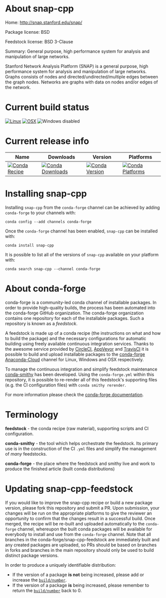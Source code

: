 About snap-cpp
==============

Home: http://snap.stanford.edu/snap/

Package license: BSD

Feedstock license: BSD 3-Clause

Summary: General purpose, high performance system for analysis and manipulation of large networks.

Stanford Network Analysis Platform (SNAP) is a general purpose,
high performance system for analysis and manipulation of large
networks. Graphs consists of nodes and directed/undirected/multiple
edges between the graph nodes. Networks are graphs with data on
nodes and/or edges of the network.


Current build status
====================

[![Linux](https://img.shields.io/circleci/project/github/conda-forge/snap-cpp-feedstock/master.svg?label=Linux)](https://circleci.com/gh/conda-forge/snap-cpp-feedstock)
[![OSX](https://img.shields.io/travis/conda-forge/snap-cpp-feedstock/master.svg?label=macOS)](https://travis-ci.org/conda-forge/snap-cpp-feedstock)
![Windows disabled](https://img.shields.io/badge/Windows-disabled-lightgrey.svg)

Current release info
====================

| Name | Downloads | Version | Platforms |
| --- | --- | --- | --- |
| [![Conda Recipe](https://img.shields.io/badge/recipe-snap--cpp-green.svg)](https://anaconda.org/conda-forge/snap-cpp) | [![Conda Downloads](https://img.shields.io/conda/dn/conda-forge/snap-cpp.svg)](https://anaconda.org/conda-forge/snap-cpp) | [![Conda Version](https://img.shields.io/conda/vn/conda-forge/snap-cpp.svg)](https://anaconda.org/conda-forge/snap-cpp) | [![Conda Platforms](https://img.shields.io/conda/pn/conda-forge/snap-cpp.svg)](https://anaconda.org/conda-forge/snap-cpp) |

Installing snap-cpp
===================

Installing `snap-cpp` from the `conda-forge` channel can be achieved by adding `conda-forge` to your channels with:

```
conda config --add channels conda-forge
```

Once the `conda-forge` channel has been enabled, `snap-cpp` can be installed with:

```
conda install snap-cpp
```

It is possible to list all of the versions of `snap-cpp` available on your platform with:

```
conda search snap-cpp --channel conda-forge
```


About conda-forge
=================

conda-forge is a community-led conda channel of installable packages.
In order to provide high-quality builds, the process has been automated into the
conda-forge GitHub organization. The conda-forge organization contains one repository
for each of the installable packages. Such a repository is known as a *feedstock*.

A feedstock is made up of a conda recipe (the instructions on what and how to build
the package) and the necessary configurations for automatic building using freely
available continuous integration services. Thanks to the awesome service provided by
[CircleCI](https://circleci.com/), [AppVeyor](http://www.appveyor.com/)
and [TravisCI](https://travis-ci.org/) it is possible to build and upload installable
packages to the [conda-forge](https://anaconda.org/conda-forge)
[Anaconda-Cloud](http://docs.anaconda.org/) channel for Linux, Windows and OSX respectively.

To manage the continuous integration and simplify feedstock maintenance
[conda-smithy](http://github.com/conda-forge/conda-smithy) has been developed.
Using the ``conda-forge.yml`` within this repository, it is possible to re-render all of
this feedstock's supporting files (e.g. the CI configuration files) with ``conda smithy rerender``.

For more information please check the [conda-forge documentation](https://conda-forge.org/docs/).

Terminology
===========

**feedstock** - the conda recipe (raw material), supporting scripts and CI configuration.

**conda-smithy** - the tool which helps orchestrate the feedstock.
                   Its primary use is in the construction of the CI ``.yml`` files
                   and simplify the management of *many* feedstocks.

**conda-forge** - the place where the feedstock and smithy live and work to
                  produce the finished article (built conda distributions)


Updating snap-cpp-feedstock
===========================

If you would like to improve the snap-cpp recipe or build a new
package version, please fork this repository and submit a PR. Upon submission,
your changes will be run on the appropriate platforms to give the reviewer an
opportunity to confirm that the changes result in a successful build. Once
merged, the recipe will be re-built and uploaded automatically to the
`conda-forge` channel, whereupon the built conda packages will be available for
everybody to install and use from the `conda-forge` channel.
Note that all branches in the conda-forge/snap-cpp-feedstock are
immediately built and any created packages are uploaded, so PRs should be based
on branches in forks and branches in the main repository should only be used to
build distinct package versions.

In order to produce a uniquely identifiable distribution:
 * If the version of a package **is not** being increased, please add or increase
   the [``build/number``](http://conda.pydata.org/docs/building/meta-yaml.html#build-number-and-string).
 * If the version of a package **is** being increased, please remember to return
   the [``build/number``](http://conda.pydata.org/docs/building/meta-yaml.html#build-number-and-string)
   back to 0.